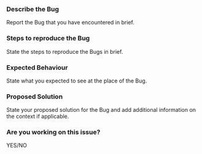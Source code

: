 ### Describe the Bug 
Report the Bug that you have encountered in brief. 

### Steps to reproduce the Bug
State the steps to reproduce the Bugs in brief.

### Expected Behaviour
State what you expected to see at the place of the Bug.

### Proposed Solution
State your proposed solution for the Bug and add additional information on the context if applicable. 

### Are you working on this issue? 
YES/NO
